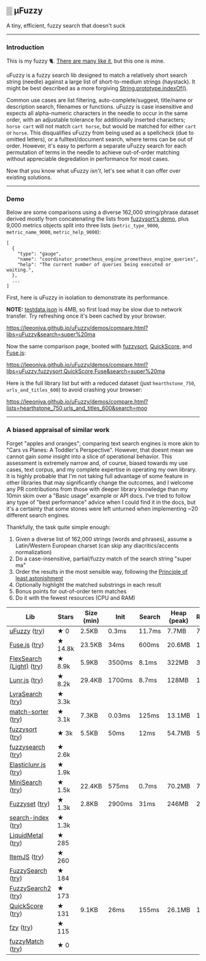 ## ▒ μFuzzy

A tiny, efficient, fuzzy search that doesn't suck

---
### Introduction

This is my fuzzy 🐈. [There are many like it](#a-biased-appraisal-of-similar-work), but this one is mine.

uFuzzy is a fuzzy search lib designed to match a relatively short search string (needle) against a large list of short-to-medium strings (haystack).
It might be best described as a more forgiving [String.prototype.indexOf()](https://developer.mozilla.org/en-US/docs/Web/JavaScript/Reference/Global_Objects/String/indexOf).

Common use cases are list filtering, auto-complete/suggest, title/name or description search, filenames or functions.
uFuzzy is case insensitive and expects all alpha-numeric characters in the needle to occur in the same order, with an adjustable tolerance for additionally inserted characters;
`horse cart` will not match `cart horse`, but would be matched for either `cart` or `horse`.
This disqualifies uFuzzy from being used as a spellcheck (due to omitted letters), or a fulltext/document search, where terms can be out of order.
However, it's easy to perform a separate uFuzzy search for each permutation of terms in the needle to achieve out-of-order matching without appreciable degredation in performance for most cases.

Now that you know what uFuzzy _isn't_, let's see what it can offer over existing solutions.

---
### Demo

Below are some comparisons using a diverse 162,000 string/phrase dataset derived mostly from concatenating the lists from [fuzzysort's demo](https://rawgit.com/farzher/fuzzysort/master/test.html), plus 9,000 metrics objects split into three lists (`metric_type_9000`, `metric_name_9000`, `metric_help_9000`):

```
[
  {
    "type": "gauge",
    "name": "coordinator_prometheus_engine_prometheus_engine_queries",
    "help": "The current number of queries being executed or waiting.",
  },
  ...
]
```

First, here is uFuzzy in isolation to demonstrate its performance.

**NOTE:** [testdata.json](https://github.com/leeoniya/uFuzzy/blob/main/demos/testdata.json) is 4MB, so first load may be slow due to network transfer. Try refreshing once it's been cached by your browser.

https://leeoniya.github.io/uFuzzy/demos/compare.html?libs=uFuzzy&search=super%20ma

Now the same comparison page, booted with [fuzzysort](https://github.com/farzher/fuzzysort), [QuickScore](https://fwextensions.github.io/quick-score-demo/), and [Fuse.js](https://fusejs.io/):

https://leeoniya.github.io/uFuzzy/demos/compare.html?libs=uFuzzy,fuzzysort,QuickScore,Fuse&search=super%20ma

Here is the full library list but with a reduced dataset (just `hearthstone_750`, `urls_and_titles_600`) to avoid crashing your browser:

https://leeoniya.github.io/uFuzzy/demos/compare.html?lists=hearthstone_750,urls_and_titles_600&search=moo

---
### A biased appraisal of similar work

Forget "apples and oranges"; comparing text search engines is more akin to "Cars vs Planes: A Toddler's Perspective".
However, that doesnt mean we cannot gain _some_ insight into a slice of operational behavior.
This assessment is extremely narrow and, of course, biased towards my use cases, text corpus, and my complete expertise in operating my own library.
It is highly probable that I'm not taking full advantage of some feature in other libraries that may significantly change the outcomes, and I welcome any PR contributions from those with deeper library knowledge than my 10min skim over a "Basic usage" example or API docs.
I've tried to follow any type of "best performance" advice when I could find it in the docs, but it's a certainty that some stones were left unturned when implementing ~20 different search engines.

Thankfully, the task quite simple enough:

1. Given a diverse list of 162,000 strings (words and phrases), assume a Latin/Western European charset (can skip any diacritics/accents normalization)
2. Do a case-insensitive, partial/fuzzy match of the search string "super ma"
3. Order the results in the most sensible way, following the [Principle of least astonishment](https://en.wikipedia.org/wiki/Principle_of_least_astonishment)
4. Optionally highlight the matched substrings in each result
5. Bonus points for out-of-order term matches
6. Do it with the fewest resources (CPU and RAM)

<!--
https://bestofjs.org/projects?tags=search
-->

<table>
    <thead>
        <tr>
            <th>Lib</th>
            <th>Stars</th>
            <th>Size (min)</th>
            <th>Init</th>
            <th>Search</th>
            <th>Heap (peak)</th>
            <th>Retained</th>
        </tr>
    </thead>
    <tbody>
        <tr>
            <td>
                <a href="https://github.com/leeoniya/uFuzzy">uFuzzy</a>
                (<a href="https://leeoniya.github.io/uFuzzy/demos/compare.html?libs=uFuzzy&search=super%20ma">try</a>)
            </td>
            <td>★ 0</td>
            <td>2.5KB</td>
            <td>0.3ms</td>
            <td>11.7ms</td>
            <td>7.7MB</td>
            <td>7.5MB</td>
        </tr>
        <tr>
            <td>
                <a href="https://github.com/krisk/Fuse">Fuse.js</a>
                (<a href="https://leeoniya.github.io/uFuzzy/demos/compare.html?libs=Fuse&search=super%20ma">try</a>)
            </td>
            <td>★ 14.8k</td>
            <td>23.5KB</td>
            <td>34ms</td>
            <td>600ms</td>
            <td>20.6MB</td>
            <td>14.2MB</td>
        </tr>
        <tr>
            <td>
                <a href="https://github.com/nextapps-de/flexsearch">FlexSearch (Light)</a>
                (<a href="https://leeoniya.github.io/uFuzzy/demos/compare.html?libs=FlexSearch&search=super%20ma">try</a>)
            </td>
            <td>★ 8.9k</td>
            <td>5.9KB</td>
            <td>3500ms</td>
            <td>8.1ms</td>
            <td>322MB</td>
            <td>323MB</td>
        </tr>
        <tr>
            <td>
                <a href="https://github.com/olivernn/lunr.js">Lunr.js</a>
                (<a href="https://leeoniya.github.io/uFuzzy/demos/compare.html?libs=Lunr&search=super~1%20ma~1">try</a>)
            </td>
            <td>★ 8.2k</td>
            <td>29.4KB</td>
            <td>1700ms</td>
            <td>8.7ms</td>
            <td>128MB</td>
            <td>127MB</td>
        </tr>
        <tr>
            <td>
                <a href="https://github.com/LyraSearch/lyra">LyraSearch</a>
                (<a href="https://leeoniya.github.io/uFuzzy/demos/compare.html?libs=LyraSearch&search=super%20ma">try</a>)
            </td>
            <td>★ 3.3k</td>
        </tr>
        <tr>
            <td>
                <a href="https://github.com/kentcdodds/match-sorter">match-sorter</a>
                (<a href="https://leeoniya.github.io/uFuzzy/demos/compare.html?libs=match-sorter&search=super%20ma">try</a>)
            </td>
            <td>★ 3.1k</td>
            <td>7.3KB</td>
            <td>0.03ms</td>
            <td>125ms</td>
            <td>13.1MB</td>
            <td>12.9MB</td>
        </tr>
        <tr>
            <td>
                <a href="https://github.com/farzher/fuzzysort">fuzzysort</a>
                (<a href="https://leeoniya.github.io/uFuzzy/demos/compare.html?libs=fuzzysort&search=super%20ma">try</a>)
            </td>
            <td>★ 3k</td>
            <td>5.5KB</td>
            <td>50ms</td>
            <td>12ms</td>
            <td>54.7MB</td>
            <td>54.4MB</td>
        </tr>
        <tr>
            <td>
                <a href="https://github.com/bevacqua/fuzzysearch">fuzzysearch</a>
                (<a href="https://leeoniya.github.io/uFuzzy/demos/compare.html?libs=fuzzysearch&search=super%20ma">try</a>)
            </td>
            <td>★ 2.6k</td>
        </tr>
        <tr>
            <td>
                <a href="https://github.com/weixsong/elasticlunr.js">Elasticlunr.js</a>
                (<a href="https://leeoniya.github.io/uFuzzy/demos/compare.html?libs=Elasticlunr&search=super%20ma">try</a>)
            </td>
            <td>★ 1.9k</td>
        </tr>
        <tr>
            <td>
                <a href="https://github.com/lucaong/minisearch">MiniSearch</a>
                (<a href="https://leeoniya.github.io/uFuzzy/demos/compare.html?libs=MiniSearch&search=super%20ma">try</a>)
            </td>
            <td>★ 1.5k</td>
            <td>22.4KB</td>
            <td>575ms</td>
            <td>0.7ms</td>
            <td>70.2MB</td>
            <td>70MB</td>
        </tr>
        <tr>
            <td>
                <a href="https://github.com/Glench/fuzzyset.js">Fuzzyset</a>
                (<a href="https://leeoniya.github.io/uFuzzy/demos/compare.html?libs=Fuzzyset&search=super%20ma">try</a>)
            </td>
            <td>★ 1.3k</td>
            <td>2.8KB</td>
            <td>2900ms</td>
            <td>31ms</td>
            <td>246MB</td>
            <td>244MB</td>
        </tr>
        <tr>
            <td>
                <a href="https://github.com/fergiemcdowall/search-index">search-index</a>
                (<a href="https://leeoniya.github.io/uFuzzy/demos/compare.html?libs=search-index&search=super%20ma">try</a>)
            </td>
            <td>★ 1.3k</td>
        </tr>
        <tr>
            <td>
                <a href="https://github.com/rmm5t/liquidmetal">LiquidMetal</a>
                (<a href="https://leeoniya.github.io/uFuzzy/demos/compare.html?libs=LiquidMetal&search=super%20ma">try</a>)
            </td>
            <td>★ 285</td>
        </tr>
        <tr>
            <td>
                <a href="https://github.com/itemsapi/itemsjs">ItemJS</a>
                (<a href="https://leeoniya.github.io/uFuzzy/demos/compare.html?libs=ItemJS&search=super%20ma">try</a>)
            </td>
            <td>★ 260</td>
        </tr>
        <tr>
            <td>
                <a href="https://github.com/wouter2203/fuzzy-search">FuzzySearch</a>
                (<a href="https://leeoniya.github.io/uFuzzy/demos/compare.html?libs=fuzzy-search&search=super%20ma">try</a>)
            </td>
            <td>★ 184</td>
        </tr>
        <tr>
            <td>
                <a href="https://github.com/jeancroy/FuzzySearch">FuzzySearch2</a>
                (<a href="https://leeoniya.github.io/uFuzzy/demos/compare.html?libs=FuzzySearch2&search=super%20ma">try</a>)
            </td>
            <td>★ 173</td>
        </tr>
        <tr>
            <td>
                <a href="https://github.com/fwextensions/quick-score">QuickScore</a>
                (<a href="https://leeoniya.github.io/uFuzzy/demos/compare.html?libs=QuickScore&search=super%20ma">try</a>)
            </td>
            <td>★ 131</td>
            <td>9.1KB</td>
            <td>26ms</td>
            <td>155ms</td>
            <td>26.1MB</td>
            <td>18.7MB</td>
        </tr>
        <tr>
            <td>
                <a href="https://github.com/jhawthorn/fzy.js/">fzy</a>
                (<a href="https://leeoniya.github.io/uFuzzy/demos/compare.html?libs=fzy&search=super%20ma">try</a>)
            </td>
            <td>★ 115</td>
        </tr>
        <tr>
            <td>
                <a href="https://github.com/grafana/grafana/blob/main/packages/grafana-ui/src/utils/fuzzy.ts">fuzzyMatch</a>
                (<a href="https://leeoniya.github.io/uFuzzy/demos/compare.html?libs=fuzzyMatch&search=super%20ma">try</a>)
            </td>
            <td>★ 0</td>
        </tr>
    </tbody>
</table>